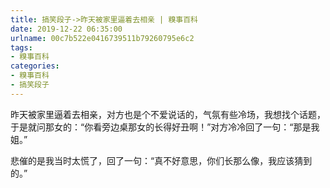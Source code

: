 ```yaml
---
title: 搞笑段子->昨天被家里逼着去相亲 | 糗事百科
date: 2019-12-22 06:35:00
urlname: 00c7b522e0416739511b79260795e6c2
tags: 
- 糗事百科
categories:
- 糗事百科
- 搞笑段子
---
```

昨天被家里逼着去相亲，对方也是个不爱说话的，气氛有些冷场，我想找个话题，于是就问那女的：“你看旁边桌那女的长得好丑啊！”对方冷冷回了一句：“那是我姐。”

悲催的是我当时太慌了，回了一句：“真不好意思，你们长那么像，我应该猜到的。”


